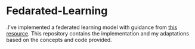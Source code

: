 # Fedarated-Learning
.I've implemented a federated learning model with guidance from [this resource](https://github.com/stijani/Federated-Learning-PyTorch). This repository contains the implementation and my adaptations based on the concepts and code provided.
